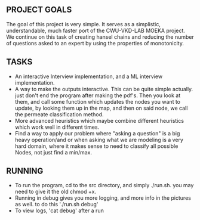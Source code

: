 ## PROJECT GOALS ##
The goal of this project is very simple. It serves as a simplistic, understandable, much faster port of the CWU-VKD-LAB MOEKA project. We continue on this task of creating hansel chains and reducing the number of questions asked to an expert by using the properties of monotonicity.

## TASKS ## 
- An interactive Interview implementation, and a ML interview implementation.
- A way to make the outputs interactive. This can be quite simple actually. just don't end the program after making the pdf's. Then you look at them, and call some function which updates the nodes you want to update, by looking them up in the map, and then on said node, we call the permeate classification method.
- More advanced heuristics which maybe combine different heuristics which work well in different times.
- Find a way to apply our problem where "asking a question" is a big heavy operation/and or when asking what we are modeling is a very hard domain, where it makes sense to need to classify all possible Nodes, not just find a min/max.

## RUNNING ##
- To run the program, cd to the src directory, and simply ./run.sh. you may need to give it the old chmod +x.
- Running in debug gives you more logging, and more info in the pictures as well. to do this './run.sh debug'
- To view logs, 'cat debug' after a run
